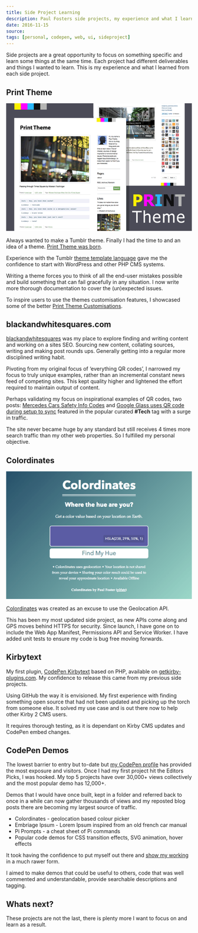 ```yaml
---
title: Side Project Learning
description: Paul Fosters side projects, my experience and what I learned from each project-
date: 2016-11-15
source: 
tags: [personal, codepen, web, ui, sideproject]
---
```

Side projects are a great opportunity to focus on something specific and learn some things at the same time. Each project had different deliverables and things I wanted to learn. This is my experience and what I learned from each side project.

## Print Theme

![Print Theme for Tumblr](/assets/images/printtheme.png)

Always wanted to make a Tumblr theme. Finally I had the time to and an idea of a theme. [Print Theme was born](/work/print-theme/).

Experience with the Tumblr [theme template language](https://www.tumblr.com/docs/en/custom_themes) gave me the confidence to start with WordPress and other PHP CMS systems.

Writing a theme forces you to think of all the end-user mistakes possible and build something that can fail gracefully in any situation. I now write more thorough documentation to cover the (un)expected issues.

To inspire users to use the themes customisation features, I showcased some of the better [Print Theme Customisations](https://paulfosterdesign.wordpress.com/2012/10/10/printtheme-cusomisations/). 

## blackandwhitesquares.com

[blackandwhitesquares](/work/blackandwhitesquares/) was my place to explore finding and writing content and working on a sites SEO. Sourcing new content, collating sources, writing and making post rounds ups. Generally getting into a regular more disciplined writing habit.

Pivoting from my original focus of ‘everything QR codes’, I narrowed my focus to truly unique examples, rather than an incremental constant news feed of competing sites. This kept quality higher and lightened the effort required to maintain output of content.

Perhaps validating my focus on inspirational examples of QR codes, two posts: [Mercedes Cars Safety Info Codes](https://blackandwhitesquares.com/all-new-mercedes-cars-will-feature-safety-info-and/) and [Google Glass uses QR code during setup to sync](https://blackandwhitesquares.com/google-glass-qrcode/) featured in the popular curated **#Tech** tag with a surge in traffic.

The site never became huge by any standard but still receives 4 times more search traffic than my other web properties. So I fulfilled my personal objective.

## Colordinates

![Colordinates App](/assets/images/colordinates.png)

[Colordinates](/blog/colordinates/) was created as an excuse to use the Geolocation API. 

This has been my most updated side project, as new APIs come along and GPS moves behind HTTPS for security. Since launch, I have gone on to include the Web App Manifest, Permissions API and Service Worker. I have added unit tests to ensure my code is bug free moving forwards. 

## Kirbytext

My first plugin, [CodePen Kirbytext](/blog/kirbytag-codepen/) based on PHP, available on [getkirby-plugins.com](http://getkirby-plugins.com). My confidence to release this came from my previous side projects.

Using GitHub the way it is envisioned. My first experience with finding something open source that had not been updated and picking up the torch from someone else. It solved my use case and is out there now to help other Kirby 2 CMS users.

It requires thorough testing, as it is dependant on Kirby CMS updates and CodePen embed changes.

## CodePen Demos

The lowest barrier to entry but to-date but [my CodePen profile](https://codepen.io/plfstr) has provided the most exposure and visitors. Once I had my first project hit the Editors Picks, I was hooked. My top 5 projects have over 30,000+ views collectively and the most popular demo has 12,000+.

Demos that I would have once built, kept in a folder and referred back to once in a while can now gather thousands of views and my reposted blog posts there are becoming my largest source of traffic. 

* Colordinates - geolocation based colour picker
* Embriage Ipsum - Lorem Ipsum inspired from an old french car manual
* Pi Prompts - a cheat sheet of Pi commands
* Popular code demos for CSS transition effects, SVG animation, hover effects

It took having the confidence to put myself out there and [show my working](/blog/show-your-working/) in a much rawer form. 

I aimed to make demos that could be useful to others, code that was well commented and understandable, provide searchable descriptions and tagging. 

## Whats next?

These projects are not the last, there is plenty more I want to focus on and learn as a result.